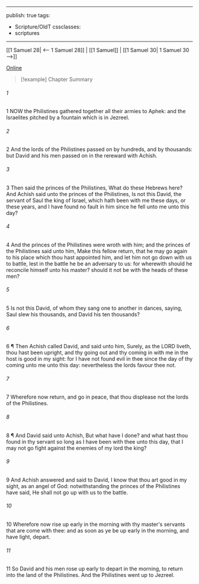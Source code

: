 

---
publish: true
tags:
  - Scripture/OldT
cssclasses:
  - scriptures
---
[[1 Samuel 28| <-- 1 Samuel 28]] | [[1 Samuel]] | [[1 Samuel 30| 1 Samuel 30 -->]]

[Online](https://churchofjesuschrist.org/study/scriptures/ot/1-sam/29?lang=eng)

>[!example] Chapter Summary
>
###### 1
1 NOW the Philistines gathered together all their armies to Aphek: and the Israelites pitched by a fountain which is in Jezreel.
###### 2
2 And the lords of the Philistines passed on by hundreds, and by thousands: but David and his men passed on in the rereward with Achish.
###### 3
3 Then said the princes of the Philistines, What do these Hebrews here?  And Achish said unto the princes of the Philistines, Is not this David, the servant of Saul the king of Israel, which hath been with me these days, or these years, and I have found no fault in him since he fell unto me unto this day?
###### 4
4 And the princes of the Philistines were wroth with him; and the princes of the Philistines said unto him, Make this fellow return, that he may go again to his place which thou hast appointed him, and let him not go down with us to battle, lest in the battle he be an adversary to us: for wherewith should he reconcile himself unto his master?  should it not be with the heads of these men?
###### 5
5 Is not this David, of whom they sang one to another in dances, saying, Saul slew his thousands, and David his ten thousands?
###### 6
6 ¶ Then Achish called David, and said unto him, Surely, as the LORD liveth, thou hast been upright, and thy going out and thy coming in with me in the host is good in my sight: for I have not found evil in thee since the day of thy coming unto me unto this day: nevertheless the lords favour thee not.
###### 7
7 Wherefore now return, and go in peace, that thou displease not the lords of the Philistines.
###### 8
8 ¶ And David said unto Achish, But what have I done?  and what hast thou found in thy servant so long as I have been with thee unto this day, that I may not go fight against the enemies of my lord the king?
###### 9
9 And Achish answered and said to David, I know that thou art good in my sight, as an angel of God: notwithstanding the princes of the Philistines have said, He shall not go up with us to the battle.
###### 10
10 Wherefore now rise up early in the morning with thy master's servants that are come with thee: and as soon as ye be up early in the morning, and have light, depart.
###### 11
11 So David and his men rose up early to depart in the morning, to return into the land of the Philistines.  And the Philistines went up to Jezreel.



